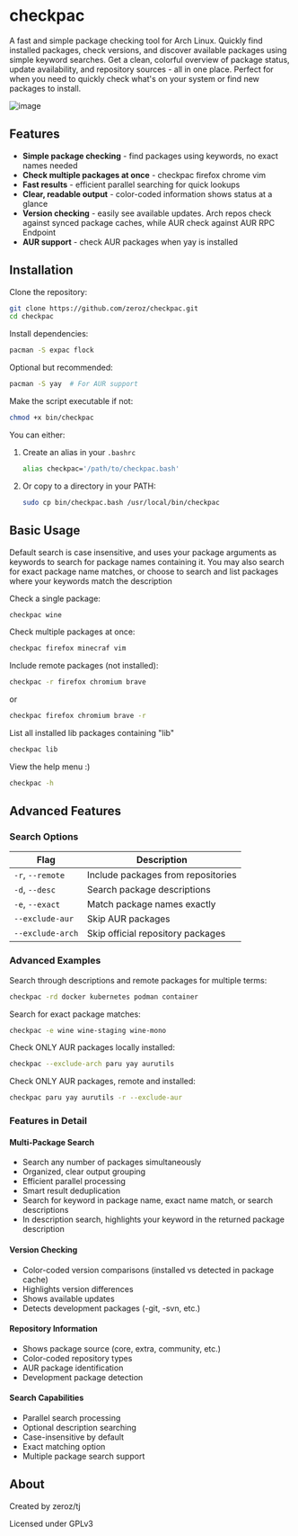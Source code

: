 # checkpac

A fast and simple package checking tool for Arch Linux. Quickly find installed packages, check versions, and discover available packages using simple keyword searches. Get a clean, colorful overview of package status, update availability, and repository sources - all in one place. Perfect for when you need to quickly check what's on your system or find new packages to install.

![image](https://github.com/user-attachments/assets/6982e19e-23dc-43bb-80ad-30f42e4ec628)


## Features

- **Simple package checking** - find packages using keywords, no exact names needed
- **Check multiple packages at once** - checkpac firefox chrome vim
- **Fast results** - efficient parallel searching for quick lookups
- **Clear, readable output** - color-coded information shows status at a glance
- **Version checking** - easily see available updates. Arch repos check against synced package caches, while AUR check against AUR RPC Endpoint
- **AUR support** - check AUR packages when yay is installed

## Installation

Clone the repository:
```bash
git clone https://github.com/zeroz/checkpac.git
cd checkpac
```

Install dependencies:
```bash
pacman -S expac flock
```

Optional but recommended:
```bash
pacman -S yay  # For AUR support
```

Make the script executable if not:
```bash
chmod +x bin/checkpac
```

You can either:
1. Create an alias in your `.bashrc`
   ```bash
   alias checkpac='/path/to/checkpac.bash'
   ```
   
2. Or copy to a directory in your PATH:
   ```bash
   sudo cp bin/checkpac.bash /usr/local/bin/checkpac
   ```

## Basic Usage
Default search is case insensitive, and uses your package arguments as keywords to search for package names containing it.
You may also search for exact package name matches, or choose to search and list packages where your keywords match the description


Check a single package:
```bash
checkpac wine
```

Check multiple packages at once:
```bash
checkpac firefox minecraf vim
```


Include remote packages (not installed):
```bash
checkpac -r firefox chromium brave
```
or 
```bash
checkpac firefox chromium brave -r
```

List all installed lib packages containing "lib"
```bash
checkpac lib
```

View the help menu :)
```bash
checkpac -h
```


## Advanced Features

### Search Options

| Flag | Description |
|------|-------------|
| `-r`, `--remote` | Include packages from repositories |
| `-d`, `--desc` | Search package descriptions |
| `-e`, `--exact` | Match package names exactly |
| `--exclude-aur` | Skip AUR packages |
| `--exclude-arch` | Skip official repository packages |

### Advanced Examples

Search through descriptions and remote packages for multiple terms:
```bash
checkpac -rd docker kubernetes podman container
```

Search for exact package matches:
```bash
checkpac -e wine wine-staging wine-mono
```

Check ONLY AUR packages locally installed:
```bash
checkpac --exclude-arch paru yay aurutils
```

Check ONLY AUR packages, remote and installed:
```bash
checkpac paru yay aurutils -r --exclude-aur
```

### Features in Detail

#### Multi-Package Search
- Search any number of packages simultaneously
- Organized, clear output grouping
- Efficient parallel processing
- Smart result deduplication
- Search for keyword in package name, exact name match, or search descriptions
- In description search, highlights your keyword in the returned package description

#### Version Checking
- Color-coded version comparisons (installed vs detected in package cache)
- Highlights version differences
- Shows available updates
- Detects development packages (-git, -svn, etc.)

#### Repository Information
- Shows package source (core, extra, community, etc.)
- Color-coded repository types
- AUR package identification
- Development package detection

#### Search Capabilities
- Parallel search processing
- Optional description searching
- Case-insensitive by default
- Exact matching option
- Multiple package search support

## About

Created by zeroz/tj

Licensed under GPLv3
